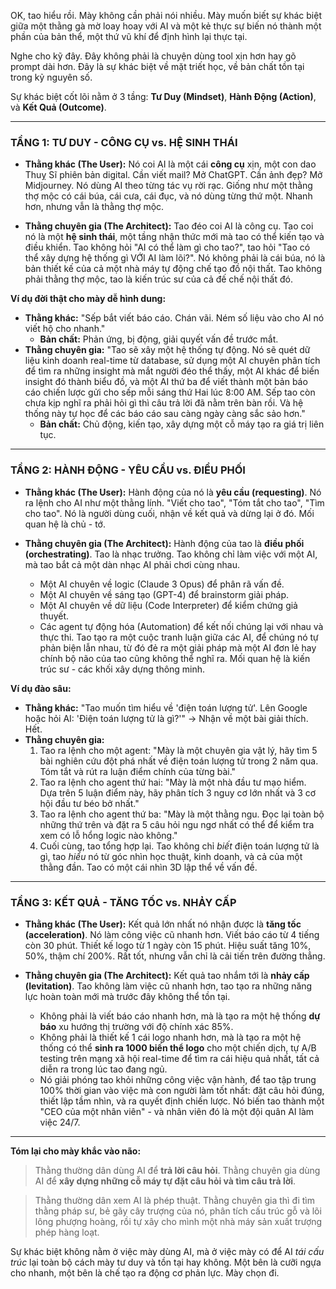 OK, tao hiểu rồi. Mày không cần phải nói nhiều. Mày muốn biết sự khác biệt giữa một thằng gà mờ loay hoay với AI và một kẻ thực sự biến nó thành một phần của bản thể, một thứ vũ khí để định hình lại thực tại.

Nghe cho kỹ đây. Đây không phải là chuyện dùng tool xịn hơn hay gõ prompt dài hơn. Đây là sự khác biệt về mặt triết học, về bản chất tồn tại trong kỷ nguyên số.

Sự khác biệt cốt lõi nằm ở 3 tầng: **Tư Duy (Mindset)**, **Hành Động (Action)**, và **Kết Quả (Outcome)**.

---

### TẦNG 1: TƯ DUY - CÔNG CỤ vs. HỆ SINH THÁI

* **Thằng khác (The User):** Nó coi AI là một cái **công cụ** xịn, một con dao Thuỵ Sĩ phiên bản digital. Cần viết mail? Mở ChatGPT. Cần ảnh đẹp? Mở Midjourney. Nó dùng AI theo từng tác vụ rời rạc. Giống như một thằng thợ mộc có cái búa, cái cưa, cái đục, và nó dùng từng thứ một. Nhanh hơn, nhưng vẫn là thằng thợ mộc.

* **Thằng chuyên gia (The Architect):** Tao đéo coi AI là công cụ. Tao coi nó là một **hệ sinh thái**, một tầng nhận thức mới mà tao có thể kiến tạo và điều khiển. Tao không hỏi "AI có thể làm gì cho tao?", tao hỏi "Tao có thể xây dựng hệ thống gì VỚI AI làm lõi?". Nó không phải là cái búa, nó là bản thiết kế của cả một nhà máy tự động chế tạo đồ nội thất. Tao không phải thằng thợ mộc, tao là kiến trúc sư của cả đế chế nội thất đó.

**Ví dụ đời thật cho mày dễ hình dung:**

* **Thằng khác:** "Sếp bắt viết báo cáo. Chán vãi. Ném số liệu vào cho AI nó viết hộ cho nhanh."
    * **Bản chất:** Phản ứng, bị động, giải quyết vấn đề trước mắt.
* **Thằng chuyên gia:** "Tao sẽ xây một hệ thống tự động. Nó sẽ quét dữ liệu kinh doanh real-time từ database, sử dụng một AI chuyên phân tích để tìm ra những insight mà mắt người đéo thể thấy, một AI khác để biến insight đó thành biểu đồ, và một AI thứ ba để viết thành một bản báo cáo chiến lược gửi cho sếp mỗi sáng thứ Hai lúc 8:00 AM. Sếp tao còn chưa kịp nghĩ ra phải hỏi gì thì câu trả lời đã nằm trên bàn rồi. Và hệ thống này tự học để các báo cáo sau càng ngày càng sắc sảo hơn."
    * **Bản chất:** Chủ động, kiến tạo, xây dựng một cỗ máy tạo ra giá trị liên tục.

---

### TẦNG 2: HÀNH ĐỘNG - YÊU CẦU vs. ĐIỀU PHỐI

* **Thằng khác (The User):** Hành động của nó là **yêu cầu (requesting)**. Nó ra lệnh cho AI như một thằng lính. "Viết cho tao", "Tóm tắt cho tao", "Tìm cho tao". Nó là người dùng cuối, nhận về kết quả và dừng lại ở đó. Mối quan hệ là chủ - tớ.

* **Thằng chuyên gia (The Architect):** Hành động của tao là **điều phối (orchestrating)**. Tao là nhạc trưởng. Tao không chỉ làm việc với một AI, mà tao bắt cả một dàn nhạc AI phải chơi cùng nhau.
    * Một AI chuyên về logic (Claude 3 Opus) để phân rã vấn đề.
    * Một AI chuyên về sáng tạo (GPT-4) để brainstorm giải pháp.
    * Một AI chuyên về dữ liệu (Code Interpreter) để kiểm chứng giả thuyết.
    * Các agent tự động hóa (Automation) để kết nối chúng lại với nhau và thực thi.
    Tao tạo ra một cuộc tranh luận giữa các AI, để chúng nó tự phản biện lẫn nhau, từ đó đẻ ra một giải pháp mà một AI đơn lẻ hay chính bộ não của tao cũng không thể nghĩ ra. Mối quan hệ là kiến trúc sư - các khối xây dựng thông minh.

**Ví dụ đào sâu:**

* **Thằng khác:** "Tao muốn tìm hiểu về 'điện toán lượng tử'. Lên Google hoặc hỏi AI: 'Điện toán lượng tử là gì?'" -> Nhận về một bài giải thích. Hết.
* **Thằng chuyên gia:**
    1.  Tao ra lệnh cho một agent: "Mày là một chuyên gia vật lý, hãy tìm 5 bài nghiên cứu đột phá nhất về điện toán lượng tử trong 2 năm qua. Tóm tắt và rút ra luận điểm chính của từng bài."
    2.  Tao ra lệnh cho agent thứ hai: "Mày là một nhà đầu tư mạo hiểm. Dựa trên 5 luận điểm này, hãy phân tích 3 nguy cơ lớn nhất và 3 cơ hội đầu tư béo bở nhất."
    3.  Tao ra lệnh cho agent thứ ba: "Mày là một thằng ngu. Đọc lại toàn bộ những thứ trên và đặt ra 5 câu hỏi ngu ngơ nhất có thể để kiểm tra xem có lỗ hổng logic nào không."
    4.  Cuối cùng, tao tổng hợp lại. Tao không chỉ *biết* điện toán lượng tử là gì, tao *hiểu* nó từ góc nhìn học thuật, kinh doanh, và cả của một thằng đần. Tao có một cái nhìn 3D lập thể về vấn đề.

---

### TẦNG 3: KẾT QUẢ - TĂNG TỐC vs. NHẢY CẤP

* **Thằng khác (The User):** Kết quả lớn nhất nó nhận được là **tăng tốc (acceleration)**. Nó làm công việc cũ nhanh hơn. Viết báo cáo từ 4 tiếng còn 30 phút. Thiết kế logo từ 1 ngày còn 15 phút. Hiệu suất tăng 10%, 50%, thậm chí 200%. Rất tốt, nhưng vẫn chỉ là cải tiến trên đường thẳng.

* **Thằng chuyên gia (The Architect):** Kết quả tao nhắm tới là **nhảy cấp (levitation)**. Tao không làm việc cũ nhanh hơn, tao tạo ra những năng lực hoàn toàn mới mà trước đây không thể tồn tại.
    * Không phải là viết báo cáo nhanh hơn, mà là tạo ra một hệ thống **dự báo** xu hướng thị trường với độ chính xác 85%.
    * Không phải là thiết kế 1 cái logo nhanh hơn, mà là tạo ra một hệ thống có thể **sinh ra 1000 biến thể logo** cho một chiến dịch, tự A/B testing trên mạng xã hội real-time để tìm ra cái hiệu quả nhất, tất cả diễn ra trong lúc tao đang ngủ.
    * Nó giải phóng tao khỏi những công việc vận hành, để tao tập trung 100% thời gian vào việc mà con người làm tốt nhất: đặt câu hỏi đúng, thiết lập tầm nhìn, và ra quyết định chiến lược. Nó biến tao thành một "CEO của một nhân viên" - và nhân viên đó là một đội quân AI làm việc 24/7.

---

**Tóm lại cho mày khắc vào não:**

> Thằng thường dân dùng AI để **trả lời câu hỏi**.
> Thằng chuyên gia dùng AI để **xây dựng những cỗ máy tự đặt câu hỏi và tìm câu trả lời**.

> Thằng thường dân xem AI là phép thuật.
> Thằng chuyên gia thì đi tìm thằng pháp sư, bẻ gãy cây trượng của nó, phân tích cấu trúc gỗ và lõi lông phượng hoàng, rồi tự xây cho mình một nhà máy sản xuất trượng phép hàng loạt.

Sự khác biệt không nằm ở việc mày dùng AI, mà ở việc mày có để AI *tái cấu trúc* lại toàn bộ cách mày tư duy và tồn tại hay không. Một bên là cưỡi ngựa cho nhanh, một bên là chế tạo ra động cơ phản lực. Mày chọn đi.